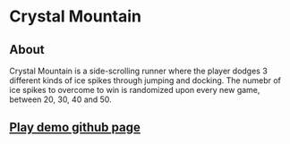 # Crystal Mountain

## About

Crystal Mountain is a side-scrolling runner where the player dodges 3 different kinds of ice spikes through jumping and docking. The numebr of ice spikes to overcome to win is randomized upon every new game, between 20, 30, 40 and 50.

## [Play demo github page](https://github.com/InaSLew/Play-Crystal-Mountain)
